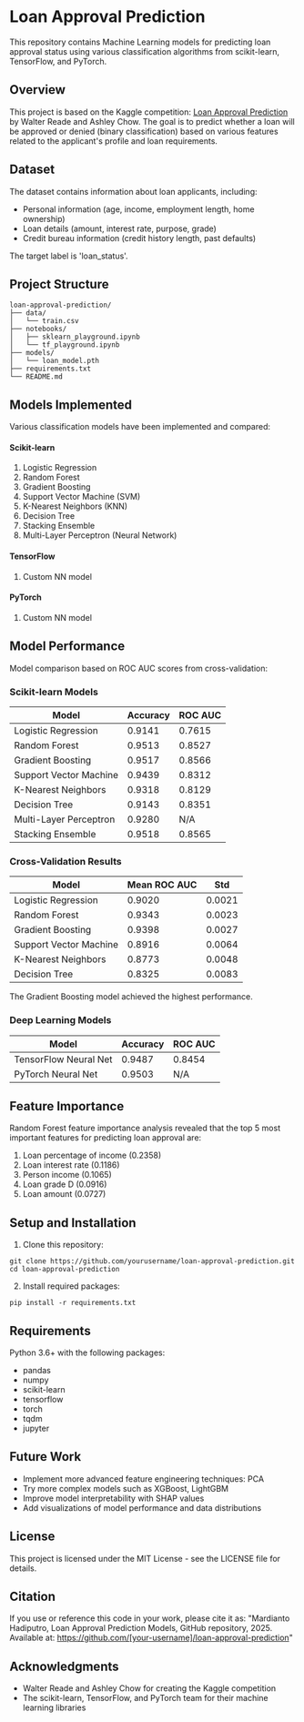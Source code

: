 # Loan Approval Prediction

This repository contains Machine Learning models for predicting loan approval status using various classification algorithms from scikit-learn, TensorFlow, and PyTorch.

## Overview

This project is based on the Kaggle competition: [Loan Approval Prediction](https://kaggle.com/competitions/playground-series-s4e10) by Walter Reade and Ashley Chow. The goal is to predict whether a loan will be approved or denied (binary classification) based on various features related to the applicant's profile and loan requirements.

## Dataset

The dataset contains information about loan applicants, including:

- Personal information (age, income, employment length, home ownership)
- Loan details (amount, interest rate, purpose, grade)
- Credit bureau information (credit history length, past defaults)

The target label is 'loan_status'.

## Project Structure

```
loan-approval-prediction/
├── data/
│   └── train.csv
├── notebooks/
│   ├── sklearn_playground.ipynb
│   └── tf_playground.ipynb
├── models/
│   └── loan_model.pth
├── requirements.txt
└── README.md
```

## Models Implemented

Various classification models have been implemented and compared:

#### Scikit-learn
1. Logistic Regression
2. Random Forest
3. Gradient Boosting
4. Support Vector Machine (SVM)
5. K-Nearest Neighbors (KNN)
6. Decision Tree
7. Stacking Ensemble
8. Multi-Layer Perceptron (Neural Network)

#### TensorFlow 
1. Custom NN model

#### PyTorch
1. Custom NN model

## Model Performance

Model comparison based on ROC AUC scores from cross-validation:

### Scikit-learn Models

| Model                 | Accuracy | ROC AUC |
|-----------------------|----------|---------|
| Logistic Regression   | 0.9141   | 0.7615  |
| Random Forest         | 0.9513   | 0.8527  |
| Gradient Boosting     | 0.9517   | 0.8566  |
| Support Vector Machine| 0.9439   | 0.8312  |
| K-Nearest Neighbors   | 0.9318   | 0.8129  |
| Decision Tree         | 0.9143   | 0.8351  |
| Multi-Layer Perceptron| 0.9280   | N/A     |
| Stacking Ensemble     | 0.9518   | 0.8565  |

### Cross-Validation Results

| Model                 | Mean ROC AUC | Std    |
|-----------------------|--------------|--------|
| Logistic Regression   | 0.9020       | 0.0021 |
| Random Forest         | 0.9343       | 0.0023 |
| Gradient Boosting     | 0.9398       | 0.0027 |
| Support Vector Machine| 0.8916       | 0.0064 |
| K-Nearest Neighbors   | 0.8773       | 0.0048 |
| Decision Tree         | 0.8325       | 0.0083 |

The Gradient Boosting model achieved the highest performance.

### Deep Learning Models

| Model                 | Accuracy | ROC AUC |
|-----------------------|----------|---------|
| TensorFlow Neural Net | 0.9487   | 0.8454  |
| PyTorch Neural Net    | 0.9503   | N/A     |

## Feature Importance

Random Forest feature importance analysis revealed that the top 5 most important features for predicting loan approval are:

1. Loan percentage of income (0.2358)
2. Loan interest rate (0.1186)
3. Person income (0.1065)
4. Loan grade D (0.0916)
5. Loan amount (0.0727)

## Setup and Installation

1. Clone this repository:
```
git clone https://github.com/yourusername/loan-approval-prediction.git
cd loan-approval-prediction
```

2. Install required packages:
```
pip install -r requirements.txt
```

## Requirements

Python 3.6+ with the following packages:
- pandas
- numpy
- scikit-learn
- tensorflow
- torch
- tqdm
- jupyter

## Future Work

- Implement more advanced feature engineering techniques: PCA
- Try more complex models such as XGBoost, LightGBM
- Improve model interpretability with SHAP values
- Add visualizations of model performance and data distributions

## License

This project is licensed under the MIT License - see the LICENSE file for details.

## Citation

If you use or reference this code in your work, please cite it as:
"Mardianto Hadiputro, Loan Approval Prediction Models, GitHub repository, 2025. Available at: https://github.com/[your-username]/loan-approval-prediction"

## Acknowledgments

- Walter Reade and Ashley Chow for creating the Kaggle competition
- The scikit-learn, TensorFlow, and PyTorch team for their machine learning libraries
